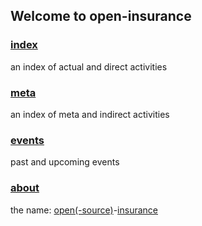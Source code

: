## Welcome to open-insurance

### [index](index/index.html)
an index of actual and direct activities

### [meta](index/meta.html)
an index of meta and indirect activities

### [events](events/)
past and upcoming events

### [about](about.html)

the name: [open(-source)](https://en.wikipedia.org/wiki/Open_source)-[insurance](https://en.wikipedia.org/wiki/Insurance)
